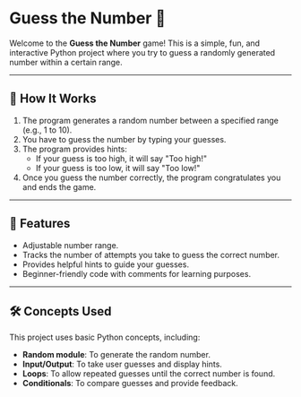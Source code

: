 # Guess the Number 🎲

Welcome to the **Guess the Number** game! This is a simple, fun, and interactive Python project where you try to guess a randomly generated number within a certain range.

---

## 📜 How It Works

1. The program generates a random number between a specified range (e.g., 1 to 10).
2. You have to guess the number by typing your guesses.
3. The program provides hints:
   - If your guess is too high, it will say "Too high!"
   - If your guess is too low, it will say "Too low!"
4. Once you guess the number correctly, the program congratulates you and ends the game.

---

## 🚀 Features

- Adjustable number range.
- Tracks the number of attempts you take to guess the correct number.
- Provides helpful hints to guide your guesses.
- Beginner-friendly code with comments for learning purposes.

---

## 🛠️ Concepts Used

This project uses basic Python concepts, including:
- **Random module**: To generate the random number.
- **Input/Output**: To take user guesses and display hints.
- **Loops**: To allow repeated guesses until the correct number is found.
- **Conditionals**: To compare guesses and provide feedback.
